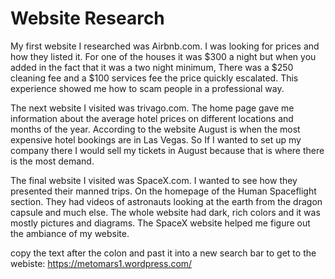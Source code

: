 # Website Research

My first website I researched was Airbnb.com. I was looking for prices and how they listed it. For one of the houses it was $300 a night but when you added in the fact that it was a two night minimum, There was a $250 cleaning fee and a $100 services fee the price quickly escalated. This experience showed me how to scam people in a professional way.

The next website I visited was trivago.com. The home page gave me information about the average hotel prices on different locations and months of the year. According to the website August is when  the most expensive hotel bookings are in Las Vegas. So If I wanted to set up my company there I would sell my tickets in August because that is where there is the most demand.

The final website I visited was SpaceX.com. I wanted to see how they presented their manned trips. On the homepage of the Human Spaceflight section. They had videos of astronauts looking at the earth from the dragon capsule and much else. The whole website had dark, rich colors and it was mostly pictures and diagrams. The SpaceX website helped me figure out the ambiance of my website.

copy the text after the colon and past it into a new search bar to get to the webiste: https://metomars1.wordpress.com/


